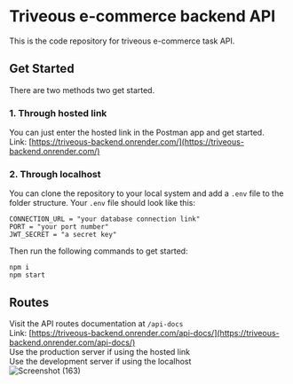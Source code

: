 # Triveous e-commerce backend API

This is the code repository for triveous e-commerce task API.

## Get Started

There are two methods two get started.

### 1. Through hosted link

You can just enter the hosted link in the Postman app and get started.<br />
Link: [https://triveous-backend.onrender.com/](https://triveous-backend.onrender.com/)

### 2. Through localhost

You can clone the repository to your local system and add a `.env` file to the folder structure.
Your `.env` file should look like this:

```
CONNECTION_URL = "your database connection link"
PORT = "your port number"
JWT_SECRET = "a secret key"
```

Then run the following commands to get started:

```
npm i
npm start
```

## Routes

Visit the API routes documentation at `/api-docs`<br />
Link: [https://triveous-backend.onrender.com/api-docs/](https://triveous-backend.onrender.com/api-docs/)<br />
Use the production server if using the hosted link<br />
Use the development server if using the localhost<br />
![Screenshot (163)](https://github.com/Anushareddy5106/triveous-ecommerce/assets/83777087/03625079-17b6-4c43-9195-6397f2e6da23)


